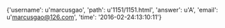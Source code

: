 {'username': u'marcusgao', 'path': u'1151/1151.html', 'answer': u'A', 'email': u'marcusgao@126.com', 'time': '2016-02-24:13:10:11'}